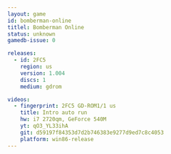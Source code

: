 ```yaml
---
layout: game
id: bomberman-online
titlel: Bomberman Online
status: unknown
gamedb-issue: 0

releases:
  - id: 2FC5
    region: us
    version: 1.004
    discs: 1
    medium: gdrom

videos:
  - fingerprint: 2FC5 GD-ROM1/1 us
    title: Intro auto run
    hw: i7 2720qm, GeForce 540M
    yt: qO3_YL33ihA
    git: d59197f84353d7d2b746383e9277d9ed7c8c4053
    platform: win86-release
---
```

